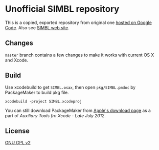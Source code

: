 Unofficial SIMBL repository
===========================

This is a copied, exported repository from original one [hosted on Google Code](https://code.google.com/p/simbl/).
Also see [SIMBL web site](http://www.culater.net/software/SIMBL/SIMBL.php).

Changes
-------

``master`` branch contains a few changes to make it works with current OS X and Xcode.

Build
-----

Use xcodebuild to get ``SIMBL.osax``, then open ``pkg/SIMBL.pmdoc`` by PackageMaker to build pkg file.

    xcodebuild -project SIMBL.xcodeproj

You can still download PackageMaker from [Apple's download page](https://developer.apple.com/downloads/) as a part of *Auxiliary Tools fro Xcode - Late July 2012*.

License
-------

[GNU GPL v2](http://www.gnu.org/licenses/old-licenses/gpl-2.0.html)
